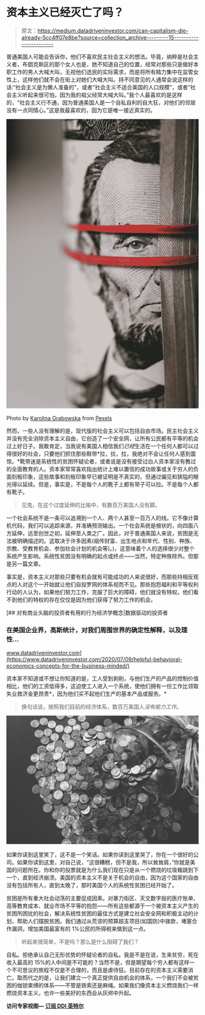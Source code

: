 # 资本主义已经灭亡了吗？

> 原文：<https://medium.datadriveninvestor.com/can-capitalism-die-already-5cc4ff07e8be?source=collection_archive---------15----------------------->

普通美国人可能会告诉你，他们不喜欢民主社会主义的想法。毕竟，纳粹是社会主义者，布朗克斯区的那个女人也是，她不知道自己的位置，经常对那些只是做好本职工作的男人大喊大叫，无视他们选民的实际需求，而是将所有精力集中在监管女性上，这样他们就不会在街上对她们大喊大叫。持不同意见的人通常会说这样的话:“社会主义是为懒人准备的”，或者“社会主义不适合美国的人口规模”，或者“社会主义听起来很可怕，因为我的祖父经常大喊大叫。”我个人最喜欢的是这样的，“社会主义行不通，因为普通美国人是一个自私自利的自大狂，对他们的邻居没有一点同情心。”这是我最喜欢的，因为它是唯一接近真实的。

![](img/8b94b5c54d2c34c73ea2ec4618a30002.png)

Photo by [Karolina Grabowska](https://www.pexels.com/@karolina-grabowska?utm_content=attributionCopyText&utm_medium=referral&utm_source=pexels) from [Pexels](https://www.pexels.com/photo/roll-of-american-dollar-banknotes-tightened-with-band-4386476/?utm_content=attributionCopyText&utm_medium=referral&utm_source=pexels)

然而，一些人没有理解的是，现代版的社会主义可以包括自由市场。民主社会主义并没有完全消除资本主义自由，它创造了一个安全网，让所有公民都有平等的机会过上好日子。我敢肯定，当我说有美国人相信我们*已经*生活在一个任何人都可以过得很好的社会，只要他们抓住那些鞋带*拉，拉，拉，我绝对不会让任何人感到震惊。*靴带迷是系统性的贫困怀疑论者，或者说是没有接受过白人资本家没有教过的全面教育的人。资本家常常喜欢指出统计上难以置信的成功故事或关于穷人的负面刻板印象，这些故事和刻板印象早已被证明是不真实的，但通过偏见和狭隘的眼光得以延续。但是，事实是，不是每个人的靴子上都有带子可以拉。不是每个人都有靴子。

> 见鬼，在这个过度延伸的比喻中，有数百万美国人没有脚。

一个社会系统不是一条可以追溯到一个人、两个人甚至一百万人的线。它不像计算机代码，我们可以追踪来源，并准确预测输出。一个社会系统是根状的，向四面八方延伸，远至创世之初，延伸至人类之广。因此，对于普通美国人来说，贫困是无法被明确描述的。这取决于许多因素(祖传财富、出生地点和年代、性别、种族、宗教、受教育机会、参加社会计划的机会等)。)，这意味着个人的选择很少对整个系统产生影响。系统性贫困没有明确的起点或终点——当然，特定种族除外。但那是另一篇文章。

事实是，资本主义对那些只要有机会就有可能成功的人来说很好，而那些持相反观点的人对这个一开始就让他们自投罗网的体系视而不见。那些抱怨福利和平等权利行动的人认为，如果他们努力工作，克服了巨大的障碍，他们就没有特权。他们看不到他们的特权的存在仅仅是因为他们获得了努力工作的机会。

[](https://www.datadriveninvestor.com/2020/07/09/helpful-behavioral-economics-concepts-for-the-business-minded/) [## 对有商业头脑的投资者有用的行为经济学概念|数据驱动的投资者

### 在美国企业界，高斯统计，对我们周围世界的确定性解释，以及理性…

www.datadriveninvestor.com](https://www.datadriveninvestor.com/2020/07/09/helpful-behavioral-economics-concepts-for-the-business-minded/) 

资本家不知道或不想让你知道的是，工人受到剥削，与他们生产的产品的控制价值相比，他们的工资低得多，这迫使工人进入一个系统，使他们拥有一份工作比领取失业救济金更昂贵*，因为他们买不起他们生产的基本产品或服务。*

> 换句话说，按照我们目前的经济体系，数百万美国人*没有能力工作*。

![](img/da02779e56f39809702f30bb19c7fbbd.png)

如果你读到这里笑了，这不是一个笑话。如果你读到这里哭了，你在一个很好的公司。如果你读到这里，对自己说，“这很糟糕，但不是我，所以耸耸肩，”你就是美国的问题所在。你和你的投票就是为什么我们现在只是从一个燃烧的垃圾箱跳到下一个，直到经济崩溃。美国的资本主义不是关于机会的自由，因为这个国家的自由没有包括所有人，直到太晚了，那时美国个人的系统性贫困已经开始了。

贫困是所有重大社会动荡的主要促成因素。对暴力街区、天文数字般的医疗账单、高等教育成本、就业市场不平等的抱怨——所有这些都源于一个被资本主义产生的贫困所困扰的社会，解决系统性贫困的最佳方式是建立社会安全网和积极主动的计划，帮助人们摆脱贫困。我们通过从荒谬的预算超支项目(如国防)中拨款，堵塞合作漏洞，增加美国最富有的 1%公民的所得税来做到这一点。

> 听起来很简单，不是吗？那么是什么阻碍了我们？

自私。拒绝承认自己无形优势的怀疑论者的自私。我是不是在说，生来贫穷，死在收入最高的 15%的人中间是不可能的？当然不是，但是期望每个穷人都有这样一个不可思议的旅程不仅是不合理的，而且是虐待狂。目前存在的资本主义需要消亡。取而代之的是，让我们建立一个真正提供自由机会的体系，一个我们不会被贫困的枷锁束缚的体系——不管是铁索还是麻绳。如果我们像资本主义燃烧我们一样燃烧资本主义，也许一些美好的东西会从灰烬中升起。

**访问专家视图—** [**订阅 DDI 英特尔**](https://datadriveninvestor.com/ddi-intel)